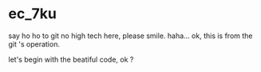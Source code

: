 # ec_7ku
say ho ho to git
no high tech here, please smile. haha...
ok, this is from the git 's operation.

let's begin with the beatiful code, ok ?
